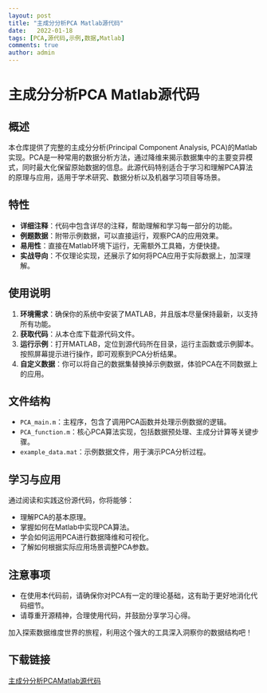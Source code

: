 ```yaml
---
layout: post
title: "主成分分析PCA Matlab源代码"
date:   2022-01-18
tags: [PCA,源代码,示例,数据,Matlab]
comments: true
author: admin
---
```

# 主成分分析PCA Matlab源代码

## 概述

本仓库提供了完整的主成分分析(Principal Component Analysis, PCA)的Matlab实现。PCA是一种常用的数据分析方法，通过降维来揭示数据集中的主要变异模式，同时最大化保留原始数据的信息。此源代码特别适合于学习和理解PCA算法的原理与应用，适用于学术研究、数据分析以及机器学习项目等场景。

## 特性

- **详细注释**：代码中包含详尽的注释，帮助理解和学习每一部分的功能。
- **例题数据**：附带示例数据，可以直接运行，观察PCA的应用效果。
- **易用性**：直接在Matlab环境下运行，无需额外工具箱，方便快捷。
- **实战导向**：不仅理论实现，还展示了如何将PCA应用于实际数据上，加深理解。

## 使用说明

1. **环境需求**：确保你的系统中安装了MATLAB，并且版本尽量保持最新，以支持所有功能。
2. **获取代码**：从本仓库下载源代码文件。
3. **运行示例**：打开MATLAB，定位到源代码所在目录，运行主函数或示例脚本。按照屏幕提示进行操作，即可观察到PCA分析结果。
4. **自定义数据**：你可以将自己的数据集替换掉示例数据，体验PCA在不同数据上的应用。

## 文件结构

- `PCA_main.m`：主程序，包含了调用PCA函数并处理示例数据的逻辑。
- `PCA_function.m`：核心PCA算法实现，包括数据预处理、主成分计算等关键步骤。
- `example_data.mat`：示例数据文件，用于演示PCA分析过程。

## 学习与应用

通过阅读和实践这份源代码，你将能够：

- 理解PCA的基本原理。
- 掌握如何在Matlab中实现PCA算法。
- 学会如何运用PCA进行数据降维和可视化。
- 了解如何根据实际应用场景调整PCA参数。

## 注意事项

- 在使用本代码前，请确保你对PCA有一定的理论基础，这有助于更好地消化代码细节。
- 请尊重开源精神，合理使用代码，并鼓励分享学习心得。

加入探索数据维度世界的旅程，利用这个强大的工具深入洞察你的数据结构吧！

## 下载链接

[主成分分析PCAMatlab源代码](https://pan.quark.cn/s/73f3549aaa45)